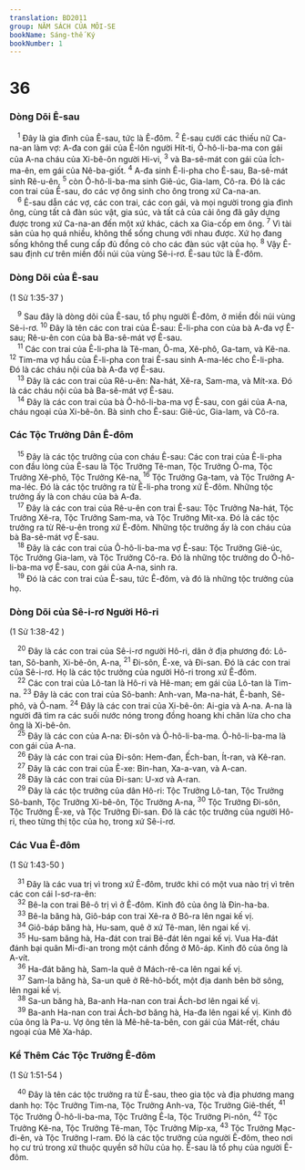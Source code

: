 ```yaml
---
translation: BD2011
group: NĂM SÁCH CỦA MÔI-SE
bookName: Sáng-thế Ký 
bookNumber: 1
---
```


<div class="title"><h1>36</h1><h3>Dòng Dõi Ê-sau</h3></div>
<span class="verse sa_36_1"> <sup>1</sup> Ðây là gia đình của Ê-sau, tức là Ê-đôm. </span>
<span class="verse sa_36_2"><sup>2</sup> Ê-sau cưới các thiếu nữ Ca-na-an làm vợ: A-đa con gái của Ê-lôn người Hít-ti, Ô-hô-li-ba-ma con gái của A-na cháu của Xi-bê-ôn người Hi-vi, </span>
<span class="verse sa_36_3"><sup>3</sup> và Ba-sê-mát con gái của Ích-ma-ên, em gái của Nê-ba-giốt. </span>
<span class="verse sa_36_4"><sup>4</sup> A-đa sinh Ê-li-pha cho Ê-sau, Ba-sê-mát sinh Rê-u-ên, </span>
<span class="verse sa_36_5"><sup>5</sup> còn Ô-hô-li-ba-ma sinh Giê-úc, Gia-lam, Cô-ra. Ðó là các con trai của Ê-sau, do các vợ ông sinh cho ông trong xứ Ca-na-an. <br/></span>
<span class="verse sa_36_6"> <sup>6</sup> Ê-sau dẫn các vợ, các con trai, các con gái, và mọi người trong gia đình ông, cùng tất cả đàn súc vật, gia súc, và tất cả của cải ông đã gây dựng được trong xứ Ca-na-an đến một xứ khác, cách xa Gia-cốp em ông. </span>
<span class="verse sa_36_7"><sup>7</sup> Vì tài sản của họ quá nhiều, không thể sống chung với nhau được. Xứ họ đang sống không thể cung cấp đủ đồng cỏ cho các đàn súc vật của họ. </span>
<span class="verse sa_36_8"><sup>8</sup> Vậy Ê-sau định cư trên miền đồi núi của vùng Sê-i-rơ. Ê-sau tức là Ê-đôm.<br/></span>
<div class="title"><h3>Dòng Dõi của Ê-sau</h3><p>(1 Sử 1:35-37 )</p></div>
<span class="verse sa_36_9"> <sup>9</sup> Sau đây là dòng dõi của Ê-sau, tổ phụ người Ê-đôm, ở miền đồi núi vùng Sê-i-rơ. </span>
<span class="verse sa_36_10"><sup>10</sup> Ðây là tên các con trai của Ê-sau: Ê-li-pha con của bà A-đa vợ Ê-sau; Rê-u-ên con của bà Ba-sê-mát vợ Ê-sau.<br/></span>
<span class="verse sa_36_11"> <sup>11</sup> Các con trai của Ê-li-pha là Tê-man, Ô-ma, Xê-phô, Ga-tam, và Kê-na. </span>
<span class="verse sa_36_12"><sup>12</sup> Tim-ma vợ hầu của Ê-li-pha con trai Ê-sau sinh A-ma-léc cho Ê-li-pha. Ðó là các cháu nội của bà A-đa vợ Ê-sau.<br/></span>
<span class="verse sa_36_13"> <sup>13</sup> Ðây là các con trai của Rê-u-ên: Na-hát, Xê-ra, Sam-ma, và Mít-xa. Ðó là các cháu nội của bà Ba-sê-mát vợ Ê-sau.<br/></span>
<span class="verse sa_36_14"> <sup>14</sup> Ðây là các con trai của bà Ô-hô-li-ba-ma vợ Ê-sau, con gái của A-na, cháu ngoại của Xi-bê-ôn. Bà sinh cho Ê-sau: Giê-úc, Gia-lam, và Cô-ra.<br/></span>
<div class="title"><h3>Các Tộc Trưởng Dân Ê-đôm</h3></div>
<span class="verse sa_36_15"> <sup>15</sup> Ðây là các tộc trưởng của con cháu Ê-sau: Các con trai của Ê-li-pha con đầu lòng của Ê-sau là Tộc Trưởng Tê-man, Tộc Trưởng Ô-ma, Tộc Trưởng Xê-phô, Tộc Trưởng Kê-na, </span>
<span class="verse sa_36_16"><sup>16</sup> Tộc Trưởng Ga-tam, và Tộc Trưởng A-ma-léc. Ðó là các tộc trưởng ra từ Ê-li-pha trong xứ Ê-đôm. Những tộc trưởng ấy là con cháu của bà A-đa.<br/></span>
<span class="verse sa_36_17"> <sup>17</sup> Ðây là các con trai của Rê-u-ên con trai Ê-sau: Tộc Trưởng Na-hát, Tộc Trưởng Xê-ra, Tộc Trưởng Sam-ma, và Tộc Trưởng Mít-xa. Ðó là các tộc trưởng ra từ Rê-u-ên trong xứ Ê-đôm. Những tộc trưởng ấy là con cháu của bà Ba-sê-mát vợ Ê-sau. <br/></span>
<span class="verse sa_36_18"> <sup>18</sup> Ðây là các con trai của Ô-hô-li-ba-ma vợ Ê-sau: Tộc Trưởng Giê-úc, Tộc Trưởng Gia-lam, và Tộc Trưởng Cô-ra. Ðó là những tộc trưởng do Ô-hô-li-ba-ma vợ Ê-sau, con gái của A-na, sinh ra.<br/></span>
<span class="verse sa_36_19"> <sup>19</sup> Ðó là các con trai của Ê-sau, tức Ê-đôm, và đó là những tộc trưởng của họ.<br/></span>
<div class="title"><h3>Dòng Dõi của Sê-i-rơ Người Hô-ri</h3><p>(1 Sử 1:38-42 )</p></div>
<span class="verse sa_36_20"> <sup>20</sup> Ðây là các con trai của Sê-i-rơ người Hô-ri, dân ở địa phương đó: Lô-tan, Sô-banh, Xi-bê-ôn, A-na, </span>
<span class="verse sa_36_21"><sup>21</sup> Ði-sôn, Ê-xe, và Ði-san. Ðó là các con trai của Sê-i-rơ. Họ là các tộc trưởng của người Hô-ri trong xứ Ê-đôm.<br/></span>
<span class="verse sa_36_22"> <sup>22</sup> Các con trai của Lô-tan là Hô-ri và Hê-man; em gái của Lô-tan là Tim-na. </span>
<span class="verse sa_36_23"><sup>23</sup> Ðây là các con trai của Sô-banh: Anh-van, Ma-na-hát, Ê-banh, Sê-phô, và Ô-nam. </span>
<span class="verse sa_36_24"><sup>24</sup> Ðây là các con trai của Xi-bê-ôn: Ai-gia và A-na. A-na là người đã tìm ra các suối nước nóng trong đồng hoang khi chăn lừa cho cha ông là Xi-bê-ôn.<br/></span>
<span class="verse sa_36_25"> <sup>25</sup> Ðây là các con của A-na: Ði-sôn và Ô-hô-li-ba-ma. Ô-hô-li-ba-ma là con gái của A-na.<br/></span>
<span class="verse sa_36_26"> <sup>26</sup> Ðây là các con trai của Ði-sôn: Hem-đan, Ếch-ban, Ít-ran, và Kê-ran. <br/></span>
<span class="verse sa_36_27"> <sup>27</sup> Ðây là các con trai của Ê-xe: Bin-han, Xa-a-van, và A-can. <br/></span>
<span class="verse sa_36_28"> <sup>28</sup> Ðây là các con trai của Ði-san: U-xơ và A-ran.<br/></span>
<span class="verse sa_36_29"> <sup>29</sup> Ðây là các tộc trưởng của dân Hô-ri: Tộc Trưởng Lô-tan, Tộc Trưởng Sô-banh, Tộc Trưởng Xi-bê-ôn, Tộc Trưởng A-na, </span>
<span class="verse sa_36_30"><sup>30</sup> Tộc Trưởng Ði-sôn, Tộc Trưởng Ê-xe, và Tộc Trưởng Ði-san. Ðó là các tộc trưởng của người Hô-ri, theo từng thị tộc của họ, trong xứ Sê-i-rơ.<br/></span>
<div class="title"><h3>Các Vua Ê-đôm</h3><p>(1 Sử 1:43-50 )</p></div>
<span class="verse sa_36_31"> <sup>31</sup> Ðây là các vua trị vì trong xứ Ê-đôm, trước khi có một vua nào trị vì trên các con cái I-sơ-ra-ên: <br/></span>
<span class="verse sa_36_32"> <sup>32</sup> Bê-la con trai Bê-ô trị vì ở Ê-đôm. Kinh đô của ông là Ðin-ha-ba.<br/></span>
<span class="verse sa_36_33"> <sup>33</sup> Bê-la băng hà, Giô-báp con trai Xê-ra ở Bô-ra lên ngai kế vị.<br/></span>
<span class="verse sa_36_34"> <sup>34</sup> Giô-báp băng hà, Hu-sam, quê ở xứ Tê-man, lên ngai kế vị.<br/></span>
<span class="verse sa_36_35"> <sup>35</sup> Hu-sam băng hà, Ha-đát con trai Bê-đát lên ngai kế vị. Vua Ha-đát đánh bại quân Mi-đi-an trong một cánh đồng ở Mô-áp. Kinh đô của ông là A-vít.<br/></span>
<span class="verse sa_36_36"> <sup>36</sup> Ha-đát băng hà, Sam-la quê ở Mách-rê-ca lên ngai kế vị.<br/></span>
<span class="verse sa_36_37"> <sup>37</sup> Sam-la băng hà, Sa-un quê ở Rê-hô-bốt, một địa danh bên bờ sông, lên ngai kế vị.<br/></span>
<span class="verse sa_36_38"> <sup>38</sup> Sa-un băng hà, Ba-anh Ha-nan con trai Ách-bơ lên ngai kế vị.<br/></span>
<span class="verse sa_36_39"> <sup>39</sup> Ba-anh Ha-nan con trai Ách-bơ băng hà, Ha-đa lên ngai kế vị. Kinh đô của ông là Pa-u. Vợ ông tên là Mê-hê-ta-bên, con gái của Mát-rết, cháu ngoại của Mê Xa-háp.<br/></span>
<div class="title"><h3>Kể Thêm Các Tộc Trưởng Ê-đôm</h3><p>(1 Sử 1:51-54 )</p></div>
<span class="verse sa_36_40"> <sup>40</sup> Ðây là tên các tộc trưởng ra từ Ê-sau, theo gia tộc và địa phương mang danh họ: Tộc Trưởng Tim-na, Tộc Trưởng Anh-va, Tộc Trưởng Giê-thết, </span>
<span class="verse sa_36_41"><sup>41</sup> Tộc Trưởng Ô-hô-li-ba-ma, Tộc Trưởng Ê-la, Tộc Trưởng Pi-nôn, </span>
<span class="verse sa_36_42"><sup>42</sup> Tộc Trưởng Kê-na, Tộc Trưởng Tê-man, Tộc Trưởng Míp-xa, </span>
<span class="verse sa_36_43"><sup>43</sup> Tộc Trưởng Mạc-đi-ên, và Tộc Trưởng I-ram. Ðó là các tộc trưởng của người Ê-đôm, theo nơi họ cư trú trong xứ thuộc quyền sở hữu của họ. Ê-sau là tổ phụ của người Ê-đôm.<br/></span>
